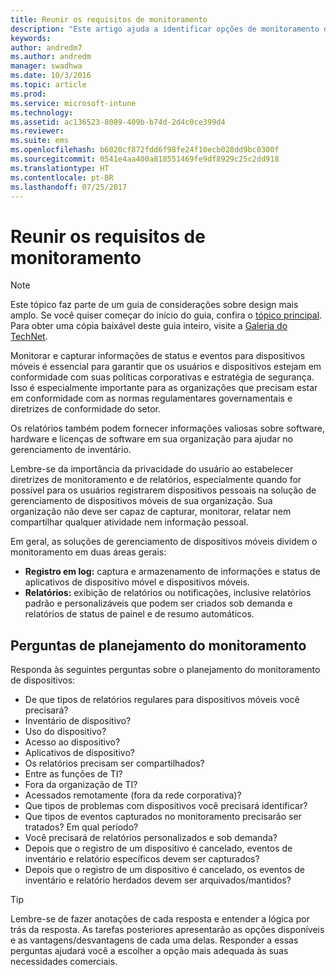 ```yaml
---
title: Reunir os requisitos de monitoramento
description: "Este artigo ajuda a identificar opções de monitoramento do Gerenciamento de dispositivo móvel, ao planejar e desenvolver uma solução de Gerenciamento de dispositivo móvel da Microsoft usando o Enterprise Mobility + Security."
keywords: 
author: andredm7
ms.author: andredm
manager: swadhwa
ms.date: 10/3/2016
ms.topic: article
ms.prod: 
ms.service: microsoft-intune
ms.technology: 
ms.assetid: ac136523-8089-409b-b74d-2d4c0ce399d4
ms.reviewer: 
ms.suite: ems
ms.openlocfilehash: b6020cf872fdd6f98fe24f10ecb028dd9bc0300f
ms.sourcegitcommit: 0541e4aa400a818551469fe9df8929c25c2dd918
ms.translationtype: HT
ms.contentlocale: pt-BR
ms.lasthandoff: 07/25/2017
---
```

# <a name="gather-monitoring-requirements"></a>Reunir os requisitos de monitoramento

>[!NOTE]
>Este tópico faz parte de um guia de considerações sobre design mais amplo. Se você quiser começar do início do guia, confira o [tópico principal](mdm-design-considerations-guide.md). Para obter uma cópia baixável deste guia inteiro, visite a [Galeria do TechNet](https://gallery.technet.microsoft.com/Mobile-Device-Management-7d401582).

Monitorar e capturar informações de status e eventos para dispositivos móveis é essencial para garantir que os usuários e dispositivos estejam em conformidade com suas políticas corporativas e estratégia de segurança. Isso é especialmente importante para as organizações que precisam estar em conformidade com as normas regulamentares governamentais e diretrizes de conformidade do setor.

Os relatórios também podem fornecer informações valiosas sobre software, hardware e licenças de software em sua organização para ajudar no gerenciamento de inventário.

Lembre-se da importância da privacidade do usuário ao estabelecer diretrizes de monitoramento e de relatórios, especialmente quando for possível para os usuários registrarem dispositivos pessoais na solução de gerenciamento de dispositivos móveis de sua organização. Sua organização não deve ser capaz de capturar, monitorar, relatar nem compartilhar qualquer atividade nem informação pessoal.

Em geral, as soluções de gerenciamento de dispositivos móveis dividem o monitoramento em duas áreas gerais:

- **Registro em log:** captura e armazenamento de informações e status de aplicativos de dispositivo móvel e dispositivos móveis.
- **Relatórios:** exibição de relatórios ou notificações, inclusive relatórios padrão e personalizáveis que podem ser criados sob demanda e relatórios de status de painel e de resumo automáticos.

## <a name="monitoring-planning-questions"></a>Perguntas de planejamento do monitoramento

Responda às seguintes perguntas sobre o planejamento do monitoramento de dispositivos:

- De que tipos de relatórios regulares para dispositivos móveis você precisará?
 - Inventário de dispositivo?
 - Uso do dispositivo?
 - Acesso ao dispositivo?
 - Aplicativos de dispositivo?
- Os relatórios precisam ser compartilhados?
 - Entre as funções de TI?
 - Fora da organização de TI?
 - Acessados remotamente (fora da rede corporativa)?
- Que tipos de problemas com dispositivos você precisará identificar?
- Que tipos de eventos capturados no monitoramento precisarão ser tratados? Em qual período?
- Você precisará de relatórios personalizados e sob demanda?
- Depois que o registro de um dispositivo é cancelado, eventos de inventário e relatório específicos devem ser capturados?
- Depois que o registro de um dispositivo é cancelado, os eventos de inventário e relatório herdados devem ser arquivados/mantidos?

>[!TIP]
>Lembre-se de fazer anotações de cada resposta e entender a lógica por trás da resposta. As tarefas posteriores apresentarão as opções disponíveis e as vantagens/desvantagens de cada uma delas.  Responder a essas perguntas ajudará você a escolher a opção mais adequada às suas necessidades comerciais.
